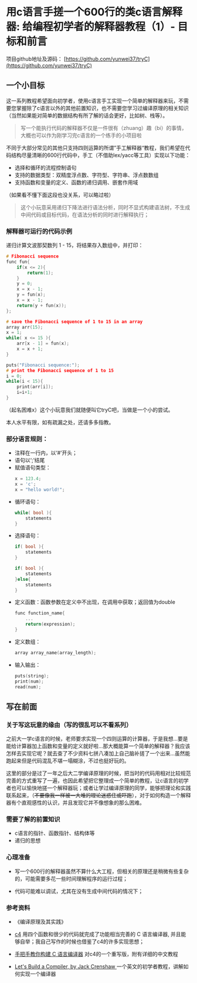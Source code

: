 # 用c语言手搓一个600行的类c语言解释器: 给编程初学者的解释器教程（1）- 目标和前言

项目github地址及源码：
[https://github.com/yunwei37/tryC](https://github.com/yunwei37/tryC)

## 一个小目标
这一系列教程希望面向初学者，使用c语言手工实现一个简单的解释器来玩，不需要您掌握除了c语言以外的其他前置知识，也不需要您学习过编译原理的相关知识（当然如果能对简单的数据结构有所了解的话会更好，比如树、栈等）。

> 写一个能执行代码的解释器不仅是一件很有（zhuang）趣（bi）的事情，大概也可以作为刚学习完c语言的一个练手的小项目啦

不同于大部分常见的其他只支持四则运算的所谓”手工解释器“教程，我们希望在代码结构尽量清晰的600行代码中，手工（不借助lex/yacc等工具）实现以下功能：

- 选择和循环的流程控制语句
- 支持的数据类型：双精度浮点数、字符型、字符串、浮点数数组
- 支持函数和变量的定义、函数的递归调用、嵌套作用域

（如果看不懂下面这段也没关系，可以略过啦）

> 这个小玩意采用递归下降法进行语法分析，同时不显式构建语法树，不生成中间代码或目标代码，在语法分析的同时进行解释执行；

### 解释器可运行的代码示例
递归计算文波那契数列 1 - 15，将结果存入数组中，并打印：
    
```c
# Fibonacci sequence
func fun{ 
	if(x <= 2){  
		return(1);  
	}
	y = 0;
	x = x - 1;
	y = fun(x);
	x = x - 1;
	return(y + fun(x));
};

# save the Fibonacci sequence of 1 to 15 in an array 
array arr(15);	
x = 1;
while( x <= 15 ){
	arr[x - 1] = fun(x);
	x = x + 1;
}

puts("Fibonacci sequence:");
# print the Fibonacci sequence of 1 to 15
i = 0;
while(i < 15){			
	print(arr[i]);
	i=i+1;
}

```

（起名困难x）这个小玩意我们就随便叫它tryC吧，当做是一个小的尝试。

本人水平有限，如有疏漏之处，还请多多指教。

### 部分语言规则：

- 注释在一行内，以‘#’开头；
- 语句以‘;’结尾
- 赋值语句类型：
    ```c
    x = 123.4;
    x = 'c';
    x = "hello world!";
    ```
- 循环语句：
    ```c
    while( bool ){
	    statements
    }
    ```
- 选择语句：
    ```c
    if( bool ){
	    statements
    }

    if( bool ){
	    statements
    }else{
        statements
    }
    ```
- 定义函数：函数参数在定义中不出现，在调用中获取；返回值为double
    ```c
    func function_name{
        ...
        return(expression);
    }

    ```
- 定义数组：
    ```c
    array array_name(array_length);        

    ```
- 输入输出：
    ```c
    puts(string);
    print(num);
    read(num);
    ```

## 写在前面

### 关于写这玩意的缘由（写的很乱可以不看系列）

之前大一学c语言的时候，老师要求实现一个四则运算的计算器，于是我想...要是能给计算器加上函数和变量的定义就好啦...那大概能算一个简单的解释器？我应该怎样去实现它呢？就去查了不少资料七拼八凑加上自己脑补搓了一个出来...虽然能跑起来但是代码混乱不堪一塌糊涂，不过也挺好玩的。

这里的部分是过了一年之后大二学编译原理的时候，把当时的代码用相对比较规范完善的方式重写了一遍，也因此希望把它整理成一个简单的教程，让c语言的初学者也可以愉快地搓一个解释器玩；或者让学过编译原理的同学，能够把理论和实践联系起来，（<del>不要像我一样被一大堆的理论迷惑住或吓跑</del>），对于如何构造一个解释器有个直观感性的认识，并且发现它并不像想象的那么困难。

### 需要了解的前置知识

- c语言的指针、函数指针、结构体等
- 递归的思想

### 心理准备

- 写一个600行的解释器虽然不算什么大工程，但相关的原理还是稍微有些复杂的，可能需要多花一些时间理解程序的运行过程；

- 代码可能难以调试，尤其在没有生成中间代码的情况下；

### 参考资料

- 《编译原理及其实践》

- [c4](https://github.com/rswier/c4)
    用四个函数和很少的代码就完成了功能相当完善的 C 语言编译器, 并且能够自举；我自己写作的时候也借鉴了c4的许多实现思想；

- [手把手教你构建 C 语言编译器](https://lotabout.me/2015/write-a-C-interpreter-0/)
    对c4的一个重写版，附有详细的中文教程

- [Let's Build a Compiler, by Jack Crenshaw ](https://compilers.iecc.com/crenshaw/)
    一个英文的初学者教程，讲解如何实现一个编译器
